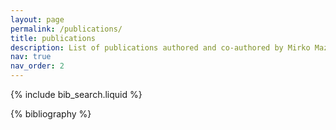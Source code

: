```yaml
---
layout: page
permalink: /publications/
title: publications
description: List of publications authored and co-authored by Mirko Mazzoleni.
nav: true
nav_order: 2
---
```


<!-- _pages/publications.md -->

<!-- Bibsearch Feature -->

{% include bib_search.liquid %}

<div class="publications">

{% bibliography %}

</div>
